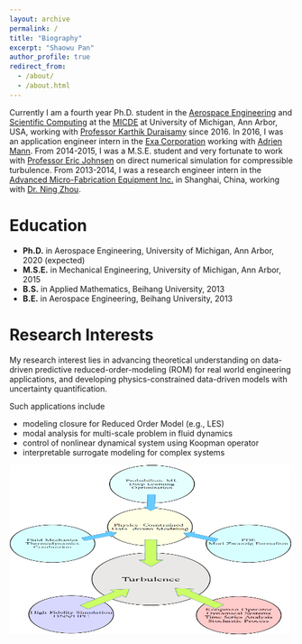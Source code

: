 ```yaml
---
layout: archive
permalink: /
title: "Biography"
excerpt: "Shaowu Pan"
author_profile: true
redirect_from: 
  - /about/
  - /about.html
---
```


Currently I am a fourth year Ph.D. student in the [Aerospace Engineering](https://aero.engin.umich.edu/) and [Scientific Computing](https://micde.umich.edu/ph-d-in-scientific-computing/) at the [MICDE](https://micde.umich.edu/) at University of Michigan, Ann Arbor, USA, working with [Professor Karthik Duraisamy](https://aero.engin.umich.edu/people/karthik-duraisamy/) since 2016. 
In 2016, I was an application engineer intern in the [Exa Corporation](https://www.exa.com/) working with [Adrien Mann](https://www.linkedin.com/in/adrienmann/).
From 2014-2015, I was a M.S.E. student and very fortunate to work with [Professor Eric Johnsen](http://www-personal.umich.edu/~ejohnsen/) on direct numerical simulation for compressible turbulence. From 2013-2014, I was a research engineer intern in the [Advanced Micro-Fabrication Equipment Inc.](http://www.amec-inc.com/) in Shanghai, China, working with [Dr. Ning Zhou](https://www.linkedin.com/in/ning-zhou-58881b57/). 

# Education

* __Ph.D.__ in Aerospace Engineering, University of Michigan, Ann Arbor, 2020 (expected)
* __M.S.E.__ in Mechanical Engineering, University of Michigan, Ann Arbor, 2015
* __B.S.__ in Applied Mathematics, Beihang University, 2013
* __B.E.__ in Aerospace Engineering, Beihang University, 2013




# Research Interests

My research interest lies in advancing theoretical understanding on data-driven predictive reduced-order-modeling (ROM) for real world engineering applications, and developing physics-constrained data-driven models with uncertainty quantification. 

Such applications include

* modeling closure for Reduced Order Model (e.g., LES)
* modal analysis for multi-scale problem in fluid dynamics
* control of nonlinear dynamical system using Koopman operator
* interpretable surrogate modeling for complex systems

<img src='/images/libre_office_draw_research_graph.png' width="500" height="300">

<!---* Physics-based computational/data-driven modelling
* High fidelity direct numerical simulation (DNS) of compressible turbulence
* Rarefied gas dynamics, direct simulation Monte Carlo (DSMC)
-->
<!---
# Work Experiences

* 2016 Sep - present: Graduate Research Assistant
  * [Computational Aerosciences Laboratory](http://umich.edu/~caslab/), University of Michigan, Ann Arbor
  * Supervisor: [Prof. Karthik Duraisamy](https://aero.engin.umich.edu/people/karthik-duraisamy/)

* 2016 Jan - 2016 July: Application Engineer Intern
  * [Exa Corporation](https://www.exa.com/)
  * Supervisor: [Mr. Adrien Mann](https://www.linkedin.com/in/adrienmann/)

* 2014 Mar - 2014 July: Research Engineer Intern
  * [Advanced Micro-Fabrication Equipment Inc.](http://www.amec-inc.com/) 
  * Supervisor: [Dr. Ning Zhou](https://www.linkedin.com/in/ning-zhou-58881b57/)
-->
<!---
 # Tools

* Programming: Fortran, Python, Cython, C++, Matlab
* HPC: HDF, MPI, OpenMP
* Data analytics: Keras/Tensorflow, scikit-learn
* Data processing: Hive, Pig
* Data visualization tools: Paraview, Tecplot, Visit
-->

